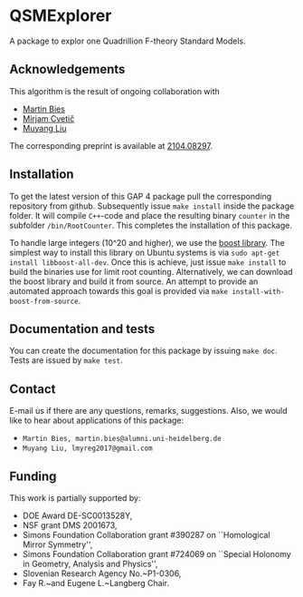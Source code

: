 # QSMExplorer
A package to explor one Quadrillion F-theory Standard Models.

## Acknowledgements

This algorithm is the result of ongoing collaboration with
* [Martin Bies](https://martinbies.github.io/)
* [Mirjam Cvetič](https://live-sas-physics.pantheon.sas.upenn.edu/people/standing-faculty/mirjam-cvetic)
* [Muyang Liu](https://www.sas.upenn.edu/heptheory/node/392)

The corresponding preprint is available at [2104.08297](https://arxiv.org/pdf/2104.08297.pdf).


## Installation

To get the latest version of this GAP 4 package pull the corresponding repository from github. Subsequently issue `make install` inside the package folder. It will compile `C++`-code and place the resulting binary `counter` in the subfolder `/bin/RootCounter`. This completes the installation of this package.

To handle large integers (10^20 and higher), we use the [boost library](https://www.boost.org/). The simplest way to install this library on Ubuntu systems is via `sudo apt-get install libboost-all-dev`. Once this is achieve, just issue `make install` to build the binaries use for limit root counting. Alternatively, we can download the boost library and build it from source. An attempt to provide an automated approach towards this goal is provided via `make install-with-boost-from-source`.

## Documentation and tests

You can create the documentation for this package by issuing `make doc`. Tests are issued by `make test`.


## Contact

E-mail us if there are any questions, remarks, suggestions. Also, we would like to hear about applications of this package:
- `Martin Bies, martin.bies@alumni.uni-heidelberg.de`
- `Muyang Liu, lmyreg2017@gmail.com`


## Funding

This work is partially supported by:
- DOE Award DE-SC0013528Y,
- NSF grant DMS 2001673,
- Simons Foundation Collaboration grant #390287 on ``Homological Mirror Symmetry'',
- Simons Foundation Collaboration grant #724069 on ``Special Holonomy in Geometry, Analysis and Physics'',
- Slovenian Research Agency No.~P1-0306,
- Fay R.~and Eugene L.~Langberg Chair.
